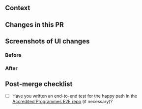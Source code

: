 ## Context

<!-- Is there a Trello ticket you can link to? -->
<!-- Do you need to add any environment variables? -->
<!-- Is an ADR required? An ADR should be added if this PR introduces a change to the architecture. -->

## Changes in this PR

## Screenshots of UI changes

### Before

### After

## Post-merge checklist

- [ ] Have you written an end-to-end test for the happy path in the [Accredited Programmes E2E repo](https://github.com/ministryofjustice/hmpps-accredited-programmes-e2e) (if necessary)?
